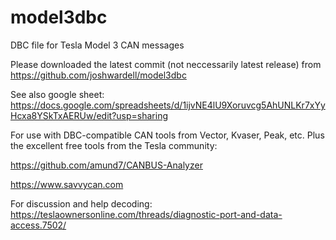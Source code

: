 # model3dbc
DBC file for Tesla Model 3 CAN messages

Please downloaded the latest commit (not neccessarily latest release) from
https://github.com/joshwardell/model3dbc

See also google sheet:
https://docs.google.com/spreadsheets/d/1ijvNE4lU9Xoruvcg5AhUNLKr7xYyHcxa8YSkTxAERUw/edit?usp=sharing

For use with DBC-compatible CAN tools from Vector, Kvaser, Peak, etc.
Plus the excellent free tools from the Tesla community:

https://github.com/amund7/CANBUS-Analyzer

https://www.savvycan.com

For discussion and help decoding:
https://teslaownersonline.com/threads/diagnostic-port-and-data-access.7502/
